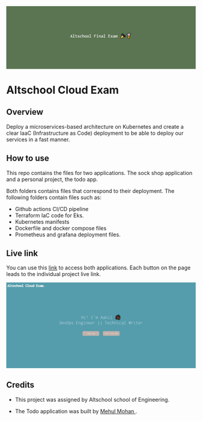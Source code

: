 <img align= "center" alt="Cover image" src="/cover image.JPG">

# Altschool Cloud Exam

## Overview
Deploy a microservices-based architecture on Kubernetes and create a clear IaaC (Infrastructure as Code) deployment to be able to deploy our services in a fast manner.

## How to use

This repo contains the files for two applications. The sock shop application and a personal project, the todo app.

Both folders contains files that correspond to their deployment. The following folders contain files such as:

- Github actions CI/CD pipeline
- Terraform IaC code for Eks.
- Kubernetes manifests
- Dockerfile and docker compose files
- Prometheus and grafana deployment files.

## Live link

You can use this [link](https://aahil13.github.io/Altschool-final-Exam/) to access both applications. Each button on the page leads to the individual project live link.

![Project Screenshot](appimage.JPG)

## Credits

- This project was assigned by Altschool school of Engineering. 

- The Todo application was built by [Mehul Mohan
](https://github.com/mehulmpt). 

